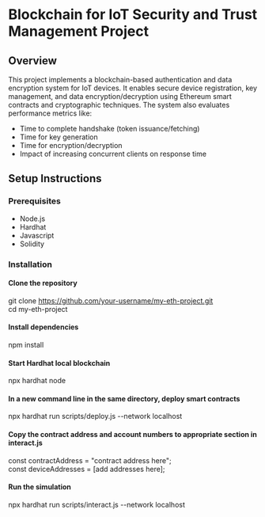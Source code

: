 # Blockchain for IoT Security and Trust Management Project
## Overview
This project implements a blockchain-based authentication and data encryption system for IoT devices. It enables secure device registration, key management, and data encryption/decryption using Ethereum smart contracts and cryptographic techniques. The system also evaluates performance metrics like: 
- Time to complete handshake (token issuance/fetching) 
- Time for key generation 
- Time for encryption/decryption 
- Impact of increasing concurrent clients on response time
## Setup Instructions
### Prerequisites
- Node.js
- Hardhat
- Javascript
- Solidity
### Installation
#### Clone the repository
git clone https://github.com/your-username/my-eth-project.git <br />
cd my-eth-project
#### Install dependencies
npm install
#### Start Hardhat local blockchain
npx hardhat node
#### In a new command line in the same directory, deploy smart contracts
npx hardhat run scripts/deploy.js --network localhost
#### Copy the contract address and account numbers to appropriate section in interact.js
const contractAddress = "contract address here"; <br />
const deviceAddresses = [add addresses here];
#### Run the simulation
npx hardhat run scripts/interact.js --network localhost
